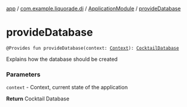 [app](../../index.md) / [com.example.liquorade.di](../index.md) / [ApplicationModule](index.md) / [provideDatabase](./provide-database.md)

# provideDatabase

`@Provides fun provideDatabase(context: `[`Context`](https://developer.android.com/reference/android/content/Context.html)`): `[`CocktailDatabase`](../../com.example.liquorade.database/-cocktail-database/index.md)

Explains how the database should be created

### Parameters

`context` - Context, current state of the application

**Return**
Cocktail Database

